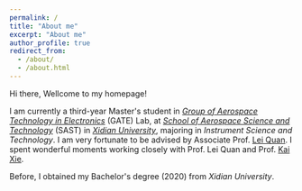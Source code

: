 ```yaml
---
permalink: /
title: "About me"
excerpt: "About me"
author_profile: true
redirect_from: 
  - /about/
  - /about.html
---
```

Hi there, Wellcome to my homepage! 

I am currently a third-year Master's student in [_Group of Aerospace Technology in Electronics_](https://web.xidian.edu.cn/kaixie/) (GATE) Lab, at [_School of Aerospace Science and Technology_](https://sast.xidian.edu.cn/) (SAST) in [_Xidian University_](https://www.xidian.edu.cn/), majoring in _Instrument Science and Technology_. I am very fortunate to be advised by Associate Prof. [Lei Quan](https://web.xidian.edu.cn/quanlei/). I spent wonderful moments working closely with Prof. Lei Quan and Prof. [Kai Xie](https://web.xidian.edu.cn/kaixie/).

Before, I obtained my Bachelor's degree (2020) from _Xidian University_. 
